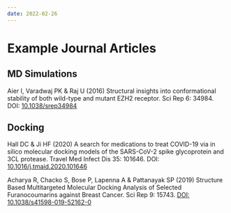 ```yaml
---
date: 2022-02-26
---
```


# Example Journal Articles

## MD Simulations

Aier I, Varadwaj PK & Raj U (2016) Structural insights into conformational stability of both wild-type and mutant EZH2 receptor. Sci Rep 6: 34984. DOI: [10.1038/srep34984](https://doi.org/10.1038/srep34984)

## Docking

Hall DC & Ji HF (2020) A search for medications to treat COVID-19 via in silico molecular docking models of the SARS-CoV-2 spike glycoprotein and 3CL protease. Travel Med Infect Dis 35: 101646. DOI: [10.1016/j.tmaid.2020.101646](https://doi.org/10.1016/j.tmaid.2020.101646)

Acharya R, Chacko S, Bose P, Lapenna A & Pattanayak SP (2019) Structure Based Multitargeted Molecular Docking Analysis of Selected Furanocoumarins against Breast Cancer. Sci Rep 9: 15743. [DOI: 10.1038/s41598-019-52162-0](https://doi.org/10.1038/s41598-019-52162-0)
